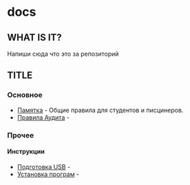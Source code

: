# docs
## WHAT IS IT?
Напиши сюда что это за репозиторий

## TITLE
### Основное
- [Памятка](MEMO.md) - Общие правила для студентов и писцинеров.
- [Правила Аудита](how-to-audit.md) - 

### Прочее
#### Инструкции
- [Подготовка USB](usb-configuration.md) - 
- [Установка програм](usb-application-instalation.md) - 
